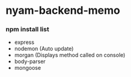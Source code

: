 # nyam-backend-memo

### npm install list

- express
- nodemon (Auto update)
- morgan (Displays method called on console)
- body-parser
- mongoose
